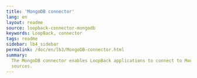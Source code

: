 ```yaml
---
title: 'MongoDB connector'
lang: en
layout: readme
source: loopback-connector-mongodb
keywords: LoopBack, connector
tags: readme
sidebar: lb4_sidebar
permalink: /doc/en/lb3/MongoDB-connector.html
summary:
  The MongoDB connector enables LoopBack applications to connect to MongoDB data
  sources.
---
```

